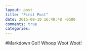 ```yaml
---
layout: post
title: "First Post"
date: 2015-08-10 16:40:48 -0500
comments: true
categories: 
---
```


#Markdown Go!!
Whoop Woot Woot!